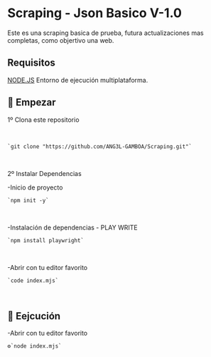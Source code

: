 # Scraping - Json Basico V-1.0

Este es una scraping basica de prueba, futura actualizaciones mas completas, como objertivo una web.

## Requisitos

[NODE.JS](https://nodejs.org/en/)  Entorno de ejecución multiplataforma.

## 🚀 Empezar

1º  Clona este repositorio 

<br>

    `git clone "https://github.com/ANG3L-GAMBOA/Scraping.git"`
    
<br>

2º  Instalar Dependencias

-Inicio de proyecto
<br>

    `npm init -y`
    
<br>

-Instalación de dependencias - PLAY WRITE
<br>

    `npm install playwright`
    
<br>

-Abrir con tu editor favorito
<br>

    `code index.mjs`
    
<br>

## 🧞 Eejcución

-Abrir con tu editor favorito
<br>

    ⚙️`node index.mjs`
    
<br>

